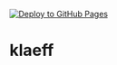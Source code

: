 [![Deploy to GitHub Pages](https://github.com/sklevenz/klaeff/actions/workflows/build-and-test.yml/badge.svg)](https://github.com/sklevenz/klaeff/actions/workflows/build-and-test.yml)

# klaeff
